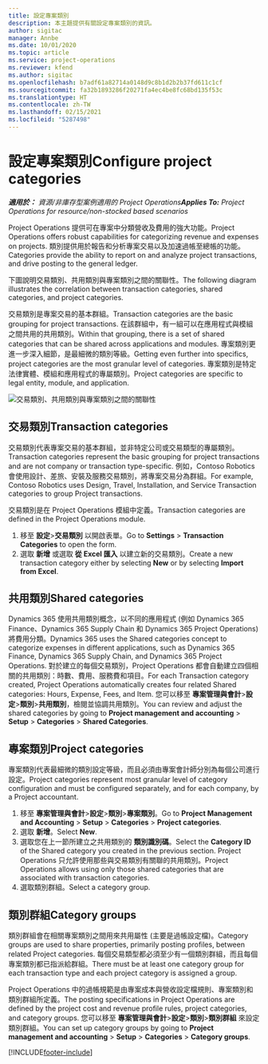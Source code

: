 ```yaml
---
title: 設定專案類別
description: 本主題提供有關設定專案類別的資訊。
author: sigitac
manager: Annbe
ms.date: 10/01/2020
ms.topic: article
ms.service: project-operations
ms.reviewer: kfend
ms.author: sigitac
ms.openlocfilehash: b7adf61a82714a0148d9c8b1d2b2b37fd611c1cf
ms.sourcegitcommit: fa32b1893286f20271fa4ec4be8fc68bd135f53c
ms.translationtype: HT
ms.contentlocale: zh-TW
ms.lasthandoff: 02/15/2021
ms.locfileid: "5287498"
---
```

# <a name="configure-project-categories"></a><span data-ttu-id="b64c0-103">設定專案類別</span><span class="sxs-lookup"><span data-stu-id="b64c0-103">Configure project categories</span></span>

<span data-ttu-id="b64c0-104">_**適用於：** 資源/非庫存型案例適用的 Project Operations_</span><span class="sxs-lookup"><span data-stu-id="b64c0-104">_**Applies To:** Project Operations for resource/non-stocked based scenarios_</span></span>

<span data-ttu-id="b64c0-105">Project Operations 提供可在專案中分類營收及費用的強大功能。</span><span class="sxs-lookup"><span data-stu-id="b64c0-105">Project Operations offers robust capabilities for categorizing revenue and expenses on projects.</span></span> <span data-ttu-id="b64c0-106">類別提供用於報告和分析專案交易以及加速過帳至總帳的功能。</span><span class="sxs-lookup"><span data-stu-id="b64c0-106">Categories provide the ability to report on and analyze project transactions, and drive posting to the general ledger.</span></span>

<span data-ttu-id="b64c0-107">下圖說明交易類別、共用類別與專案類別之間的關聯性。</span><span class="sxs-lookup"><span data-stu-id="b64c0-107">The following diagram illustrates the correlation between transaction categories, shared categories, and project categories.</span></span> 

<span data-ttu-id="b64c0-108">交易類別是專案交易的基本群組。</span><span class="sxs-lookup"><span data-stu-id="b64c0-108">Transaction categories are the basic grouping for project transactions.</span></span> <span data-ttu-id="b64c0-109">在該群組中，有一組可以在應用程式與模組之間共用的共用類別。</span><span class="sxs-lookup"><span data-stu-id="b64c0-109">Within that grouping, there is a set of shared categories that can be shared across applications and modules.</span></span> <span data-ttu-id="b64c0-110">專案類別更進一步深入細節，是最細微的類別等級。</span><span class="sxs-lookup"><span data-stu-id="b64c0-110">Getting even further into specifics, project categories are the most granular level of categories.</span></span> <span data-ttu-id="b64c0-111">專案類別是特定法律實體、模組和應用程式的專屬類別。</span><span class="sxs-lookup"><span data-stu-id="b64c0-111">Project categories are specific to legal entity, module, and application.</span></span>

![交易類別、共用類別與專案類別之間的關聯性](media/project-categories.png)

## <a name="transaction-categories"></a><span data-ttu-id="b64c0-113">交易類別</span><span class="sxs-lookup"><span data-stu-id="b64c0-113">Transaction categories</span></span>

<span data-ttu-id="b64c0-114">交易類別代表專案交易的基本群組，並非特定公司或交易類型的專屬類別。</span><span class="sxs-lookup"><span data-stu-id="b64c0-114">Transaction categories represent the basic grouping for project transactions and are not company or transaction type-specific.</span></span> <span data-ttu-id="b64c0-115">例如，Contoso Robotics 會使用設計、差旅、安裝及服務交易類別，將專案交易分為群組。</span><span class="sxs-lookup"><span data-stu-id="b64c0-115">For example, Contoso Robotics uses Design, Travel, Installation, and Service Transaction categories to group Project transactions.</span></span>

<span data-ttu-id="b64c0-116">交易類別是在 Project Operations 模組中定義。</span><span class="sxs-lookup"><span data-stu-id="b64c0-116">Transaction categories are defined in the Project Operations module.</span></span> 
1. <span data-ttu-id="b64c0-117">移至 **設定**\>**交易類別** 以開啟表單。</span><span class="sxs-lookup"><span data-stu-id="b64c0-117">Go to **Settings** \> **Transaction Categories** to open the form.</span></span> 
2. <span data-ttu-id="b64c0-118">選取 **新增** 或選取 **從 Excel 匯入** 以建立新的交易類別。</span><span class="sxs-lookup"><span data-stu-id="b64c0-118">Create a new transaction category either by selecting **New** or by selecting **Import from Excel**.</span></span>

## <a name="shared-categories"></a><span data-ttu-id="b64c0-119">共用類別</span><span class="sxs-lookup"><span data-stu-id="b64c0-119">Shared categories</span></span>

<span data-ttu-id="b64c0-120">Dynamics 365 使用共用類別概念，以不同的應用程式 (例如 Dynamics 365 Finance、Dynamics 365 Supply Chain 和 Dynamics 365 Project Operations) 將費用分類。</span><span class="sxs-lookup"><span data-stu-id="b64c0-120">Dynamics 365 uses the Shared categories concept to categorize expenses in different applications, such as Dynamics 365 Finance, Dynamics 365 Supply Chain, and Dynamics 365 Project Operations.</span></span> <span data-ttu-id="b64c0-121">對於建立的每個交易類別，Project Operations 都會自動建立四個相關的共用類別：時數、費用、服務費和項目。</span><span class="sxs-lookup"><span data-stu-id="b64c0-121">For each Transaction category created, Project Operations automatically creates four related Shared categories: Hours, Expense, Fees, and Item.</span></span> <span data-ttu-id="b64c0-122">您可以移至 **專案管理與會計**\>**設定**\>**類別**\>**共用類別**，檢閱並協調共用類別。</span><span class="sxs-lookup"><span data-stu-id="b64c0-122">You can review and adjust the shared categories by going to **Project management and accounting** \> **Setup** \> **Categories** \> **Shared Categories**.</span></span>

## <a name="project-categories"></a><span data-ttu-id="b64c0-123">專案類別</span><span class="sxs-lookup"><span data-stu-id="b64c0-123">Project categories</span></span>

<span data-ttu-id="b64c0-124">專案類別代表最細微的類別設定等級，而且必須由專案會計師分別為每個公司進行設定。</span><span class="sxs-lookup"><span data-stu-id="b64c0-124">Project categories represent most granular level of category configuration and must be configured separately, and for each company, by a Project accountant.</span></span>

1. <span data-ttu-id="b64c0-125">移至 **專案管理與會計**\>**設定**\>**類別**\>**專案類別**。</span><span class="sxs-lookup"><span data-stu-id="b64c0-125">Go to **Project Management and Accounting** \> **Setup** \> **Categories** \> **Project categories**.</span></span>
2. <span data-ttu-id="b64c0-126">選取 **新增**。</span><span class="sxs-lookup"><span data-stu-id="b64c0-126">Select **New**.</span></span>
3. <span data-ttu-id="b64c0-127">選取您在上一節所建立之共用類別的 **類別識別碼**。</span><span class="sxs-lookup"><span data-stu-id="b64c0-127">Select the **Category ID** of the Shared category you created in the previous section.</span></span> <span data-ttu-id="b64c0-128">Project Operations 只允許使用那些與交易類別有關聯的共用類別。</span><span class="sxs-lookup"><span data-stu-id="b64c0-128">Project Operations allows using only those shared categories that are associated with transaction categories.</span></span>
4. <span data-ttu-id="b64c0-129">選取類別群組。</span><span class="sxs-lookup"><span data-stu-id="b64c0-129">Select a category group.</span></span>

## <a name="category-groups"></a><span data-ttu-id="b64c0-130">類別群組</span><span class="sxs-lookup"><span data-stu-id="b64c0-130">Category groups</span></span>

<span data-ttu-id="b64c0-131">類別群組會在相關專案類別之間用來共用屬性 (主要是過帳設定檔)。</span><span class="sxs-lookup"><span data-stu-id="b64c0-131">Category groups are used to share properties, primarily posting profiles, between related Project categories.</span></span> <span data-ttu-id="b64c0-132">每個交易類型都必須至少有一個類別群組，而且每個專案類別都已指派給群組。</span><span class="sxs-lookup"><span data-stu-id="b64c0-132">There must be at least one category group for each transaction type and each project category is assigned a group.</span></span>

<span data-ttu-id="b64c0-133">Project Operations 中的過帳規範是由專案成本與營收設定檔規則、專案類別和類別群組所定義。</span><span class="sxs-lookup"><span data-stu-id="b64c0-133">The posting specifications in Project Operations are defined by the project cost and revenue profile rules, project categories, and category groups.</span></span> <span data-ttu-id="b64c0-134">您可以移至 **專案管理與會計**\>**設定**\>**類別**\>**類別群組** 來設定類別群組。</span><span class="sxs-lookup"><span data-stu-id="b64c0-134">You can set up category groups by going to **Project management and accounting** \> **Setup** \> **Categories** \> **Category groups**.</span></span>


[!INCLUDE[footer-include](../includes/footer-banner.md)]
